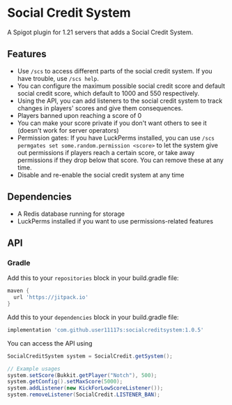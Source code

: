 # Social Credit System

A Spigot plugin for 1.21 servers that adds a Social Credit System.

## Features
- Use `/scs` to access different parts of the social credit system. If you have trouble, use `/scs help`.
- You can configure the maximum possible social credit score and default social credit score, which default to 1000 and 550 respectively.
- Using the API, you can add listeners to the social credit system to track changes in players' scores and give them consequences.
- Players banned upon reaching a score of 0
- You can make your score private if you don't want others to see it (doesn't work for server operators)
- Permission gates: If you have LuckPerms installed, you can use `/scs permgates set some.random.permission <score>` to let the system give out permissions if players reach a certain score, or take away permissions if they drop below that score. You can remove these at any time.
- Disable and re-enable the social credit system at any time

## Dependencies
- A Redis database running for storage
- LuckPerms installed if you want to use permissions-related features

## API

### Gradle
Add this to your `repositories` block in your build.gradle file:
```gradle
maven {
  url 'https://jitpack.io'
}
```
Add this to your `dependencies` block in your build.gradle file:
```gradle
implementation 'com.github.user11117s:socialcreditsystem:1.0.5'
```

You can access the API using
```java
SocialCreditSystem system = SocialCredit.getSystem();

// Example usages
system.setScore(Bukkit.getPlayer("Notch"), 500);
system.getConfig().setMaxScore(5000);
system.addListener(new KickForLowScoreListener());
system.removeListener(SocialCredit.LISTENER_BAN);

```
